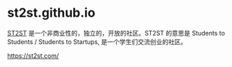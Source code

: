 # st2st.github.io

[ST2ST](https://st2st.com/) 是一个非商业性的，独立的，开放的社区。ST2ST 的意思是 Students to Students / Students to Startups, 是一个学生们交流创业的社区。

https://st2st.com/
